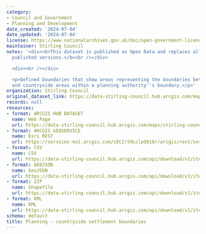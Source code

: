 ```yaml
---
category:
- Council and Government
- Planning and Development
date_created: '2024-07-04'
date_updated: '2024-07-04'
license: https://www.nationalarchives.gov.uk/doc/open-government-licence/version/3/
maintainer: Stirling Council
notes: '<div><b>This dataset is published as Open Data and replaces all previously
  published versions.</b><br /></div>

  <div><br /></div>

  <p>Defined boundaries that show areas representing the boundaries between settlements
  and countryside areas within a planning authority''s boundary.</p>'
organization: Stirling Council
original_dataset_link: https://data-stirling-council.hub.arcgis.com/maps/stirling-council::planning-countryside-settlement-boundaries
records: null
resources:
- format: ARCGIS HUB DATASET
  name: Web Page
  url: https://data-stirling-council.hub.arcgis.com/maps/stirling-council::planning-countryside-settlement-boundaries
- format: ARCGIS GEOSERVICE
  name: Esri REST
  url: https://services-eu1.arcgis.com/cECIr59LclpO818r/arcgis/rest/services/planning_countryside_boundaries/FeatureServer/3
- format: CSV
  name: CSV
  url: https://data-stirling-council.hub.arcgis.com/api/download/v1/items/a84e046b0b624300bf2f2b8db6ea4a25/csv?layers=3
- format: GEOJSON
  name: GeoJSON
  url: https://data-stirling-council.hub.arcgis.com/api/download/v1/items/a84e046b0b624300bf2f2b8db6ea4a25/geojson?layers=3
- format: ZIP
  name: Shapefile
  url: https://data-stirling-council.hub.arcgis.com/api/download/v1/items/a84e046b0b624300bf2f2b8db6ea4a25/shapefile?layers=3
- format: KML
  name: KML
  url: https://data-stirling-council.hub.arcgis.com/api/download/v1/items/a84e046b0b624300bf2f2b8db6ea4a25/kml?layers=3
schema: default
title: Planning - countryside settlement boundaries
---
```

